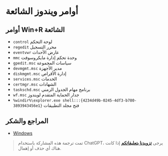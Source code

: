 # أوامر ويندوز الشائعة

## أوامر Win+R الشائعة

- `control` لوحة التحكم
- `regedit` محرر التسجيل
- `eventvwr` عارض الأحداث
- `mmc` وحدة تحكم إدارة مايكروسوفت
- `gpedit.msc` سياسات المجموعة
- `devmgmt.msc` مدير الأجهزة
- `diskmgmt.msc` إدارة الأقراص
- `services.msc` الخدمات
- `certmgr.msc` الشهادات
- `taskschd.msc` برنامج مهام الجدول الزمني
- `wf.msc` جدار الحماية المتقدم لويندوز
- `%windir%\explorer.exe shell:::{4234d49b-0245-4df3-b780-3893943456e1}` فتح مجلد التطبيقات

## المراجع والشكر

- [Windows](https://canwdev.github.io/pages/278ffc/)

> تمت ترجمة هذه المشاركة باستخدام ChatGPT، يرجى [**تزويدنا بتعليقاتكم**](https://github.com/linyuxuanlin/Wiki_MkDocs/issues/new) إذا كانت هناك أي حذف أو إهمال.